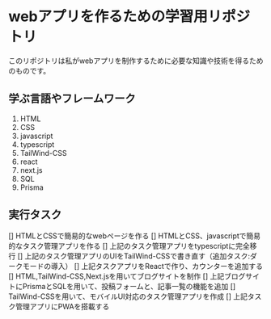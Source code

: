 # webアプリを作るための学習用リポジトリ
このリポジトリは私がwebアプリを制作するために必要な知識や技術を得るためのものです。
## 学ぶ言語やフレームワーク
1. HTML
2. CSS
3. javascript
4. typescript
5. TailWind-CSS
6. react
7. next.js
8. SQL
9. Prisma
## 実行タスク
[] HTMLとCSSで簡易的なwebページを作る
[] HTMLとCSS、javascriptで簡易的なタスク管理アプリを作る
[] 上記のタスク管理アプリをtypescriptに完全移行
[] 上記のタスク管理アプリのUIをTailWind-CSSで書き直す（追加タスク:ダークモードの導入）
[] 上記タスクアプリをReactで作り、カウンターを追加する
[] HTML,TailWind-CSS,Next.jsを用いてブログサイトを制作
[] 上記ブログサイトにPrismaとSQLを用いて、投稿フォームと、記事一覧の機能を追加
[] TailWind-CSSを用いて、モバイルUI対応のタスク管理アプリを作成
[] 上記タスク管理アプリにPWAを搭載する
